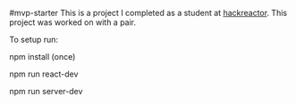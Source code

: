 #mvp-starter
This is a project I completed as a student at [hackreactor](http://hackreactor.com). This project was worked on with a pair.

To setup run:

npm install (once)

npm run react-dev

npm run server-dev
